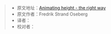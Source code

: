 > * 原文地址：[Animating height - the right way](https://www.freecodecamp.org/news/animating-height-the-right-way/?fbclid=IwAR1Py8cbWrNbwMyZXSvWFVTNFGxqCnFzMP0aRGKg2qbEdPKhgzUs3s19YQc)
> * 原文作者：Fredrik Strand Oseberg
> * 译者：
> * 校对者：
